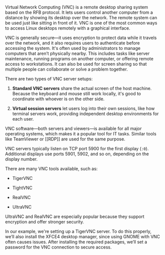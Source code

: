 Virtual Network Computing (VNC) is a remote desktop sharing system based on the RFB protocol. It lets users control another computer from a distance by showing its desktop over the network. The remote system can be used just like sitting in front of it. VNC is one of the most common ways to access Linux desktops remotely with a graphical interface.

VNC is generally secure—it uses encryption to protect data while it travels over the network, and it also requires users to authenticate before accessing the system. It's often used by administrators to manage computers that aren’t physically nearby. This includes tasks like server maintenance, running programs on another computer, or offering remote access to workstations. It can also be used for screen sharing so that multiple people can collaborate or solve a problem together.

There are two types of VNC server setups:

1. **Standard VNC servers** share the actual screen of the host machine. Because the keyboard and mouse still work locally, it's good to coordinate with whoever is on the other side.
    
2. **Virtual session servers** let users log into their own sessions, like how terminal servers work, providing independent desktop environments for each user.
    

VNC software—both servers and viewers—is available for all major operating systems, which makes it a popular tool for IT tasks. Similar tools like TeamViewer or [[RDP]] are used for the same purpose.

VNC servers typically listen on TCP port 5900 for the first display (`:0`). Additional displays use ports 5901, 5902, and so on, depending on the display number.

There are many VNC tools available, such as:

- TigerVNC
    
- TightVNC
    
- RealVNC
    
- UltraVNC
    

UltraVNC and RealVNC are especially popular because they support encryption and offer stronger security.

In our example, we're setting up a TigerVNC server. To do this properly, we’ll also install the XFCE4 desktop manager, since using GNOME with VNC often causes issues. After installing the required packages, we’ll set a password for the VNC connection to secure access.